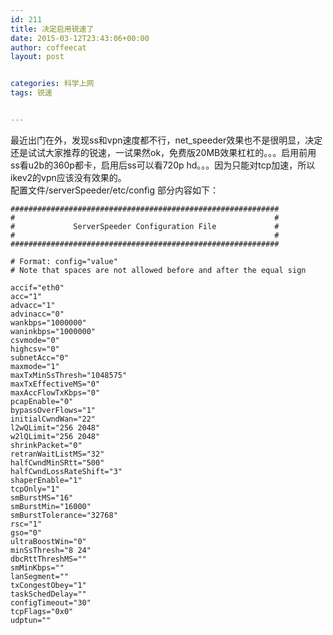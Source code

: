 ```yaml
---
id: 211
title: 决定启用锐速了
date: 2015-03-12T23:43:06+00:00
author: coffeecat
layout: post


categories: 科学上网
tags: 锐速


---
```

最近出门在外，发现ss和vpn速度都不行，net_speeder效果也不是很明显，决定还是试试大家推荐的锐速，一试果然ok，免费版20MB效果杠杠的。。。启用前用ss看u2b的360p都卡，启用后ss可以看720p hd。。。因为只能对tcp加速，所以ikev2的vpn应该没有效果的。  
配置文件/serverSpeeder/etc/config 部分内容如下：

<pre><code class="language-vim">############################################################
#                                                          #
#             ServerSpeeder Configuration File             #
#                                                          #
############################################################

# Format: config="value"
# Note that spaces are not allowed before and after the equal sign

accif="eth0"
acc="1"
advacc="1"
advinacc="0"
wankbps="1000000"
waninkbps="1000000"
csvmode="0"
highcsv="0"
subnetAcc="0"
maxmode="1"
maxTxMinSsThresh="1048575"
maxTxEffectiveMS="0"
maxAccFlowTxKbps="0"
pcapEnable="0"
bypassOverFlows="1"
initialCwndWan="22"
l2wQLimit="256 2048"
w2lQLimit="256 2048"
shrinkPacket="0"
retranWaitListMS="32"
halfCwndMinSRtt="500"
halfCwndLossRateShift="3"
shaperEnable="1"
tcpOnly="1"
smBurstMS="16"
smBurstMin="16000"
smBurstTolerance="32768"
rsc="1"
gso="0"
ultraBoostWin="0"
minSsThresh="8 24"
dbcRttThreshMS=""
smMinKbps=""
lanSegment=""
txCongestObey="1"
taskSchedDelay=""
configTimeout="30"
tcpFlags="0x0"
udptun=""
</code></pre>